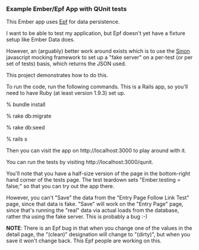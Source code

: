 ### Example Ember/Epf App with QUnit tests

This Ember app uses [Epf](http://epf.io) for data persistence.

I want to be able to test my application, but Epf doesn't yet have a fixture
setup like Ember Data does.

However, an (arguably) better work around exists which is to use the
[Sinon](http://sinonjs.org) javascript mocking framework to set up a "fake server"
on a per-test (or per set of tests) basis, which returns the JSON used.

This project demonstrates how to do this.

To run the code, run the following commands.  This is a Rails app, so you'll need to
have Ruby (at least version 1.9.3) set up.

% bundle install

% rake db:migrate

% rake db:seed

% rails s

Then you can visit the app on http://localhost:3000 to play around with it.

You can run the tests by visiting http://localhost:3000/qunit.

You'll note that you have a half-size version of the page in the bottom-right hand
corner of the tests page.  The test teardown sets "Ember.testing = false;" so that you
can try out the app there.

However, you can't "Save" the data from the "Entry Page Follow Link Test" page, since
that data is fake.  "Save" will work on the "Entry Page" page, since that's running
the "real" data via actual loads from the database, rather tha using the fake server.
This is probably a bug :-)

**NOTE**: There is an Epf bug in that when you change one of the values in the detail
page, the "(clean)" designation will change to "(dirty)", but when you save it won't
change back.  This Epf people are working on this.
